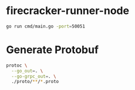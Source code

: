 # firecracker-runner-node
```bash
go run cmd/main.go -port=50051

```
# Generate Protobuf
```bash
protoc \
  --go_out=. \
  --go-grpc_out=. \
  ./proto/**/*.proto

```